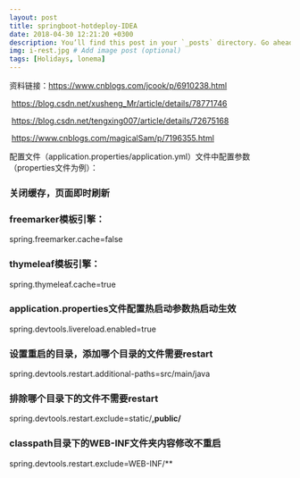 ```yaml
---
layout: post
title: springboot-hotdeploy-IDEA
date: 2018-04-30 12:21:20 +0300
description: You’ll find this post in your `_posts` directory. Go ahead and edit it and re-build the site to see your changes. # Add post description (optional)
img: i-rest.jpg # Add image post (optional)
tags: [Holidays, lonema]
---
```

资料链接：https://www.cnblogs.com/jcook/p/6910238.html

​		https://blog.csdn.net/xusheng_Mr/article/details/78771746

​		https://blog.csdn.net/tengxing007/article/details/72675168

​		https://www.cnblogs.com/magicalSam/p/7196355.html

配置文件（application.properties/application.yml）文件中配置参数（properties文件为例）：

### 关闭缓存，页面即时刷新
### freemarker模板引擎：
spring.freemarker.cache=false
### thymeleaf模板引擎：
spring.thymeleaf.cache=true
### application.properties文件配置热启动参数热启动生效
spring.devtools.livereload.enabled=true
### 设置重启的目录，添加哪个目录的文件需要restart
spring.devtools.restart.additional-paths=src/main/java
### 排除哪个目录下的文件不需要restart
spring.devtools.restart.exclude=static/**,public/**
### classpath目录下的WEB-INF文件夹内容修改不重启
spring.devtools.restart.exclude=WEB-INF/**